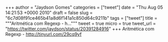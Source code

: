 
+++
author = "Jaydson Gomes"
categories = ["tweet"]
date = "Thu Aug 05 14:21:53 +0000 2010"
draft = false
slug = "6c7d08f91ce465b41a8d6f141a1c850d64c9211b"
tags = ["tweet"]
title = """Aritmética com Regexp - h..."""
tweet = true
micro = true
tweet_url = "https://twitter.com/jaydson/status/20391284916"
+++
Aritmética com Regexp - http://tinyurl.com/29cq9yf

